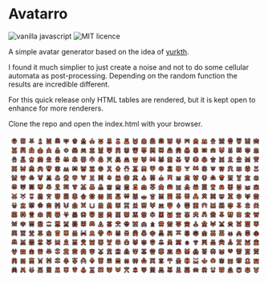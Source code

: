 # Avatarro

![vanilla javascript](https://img.shields.io/badge/vanilla-javascript-blue)
![MIT licence](https://img.shields.io/badge/license-MIT-green)

A simple avatar generator based on the idea of [yurkth](https://github.com/yurkth/sprator).

I found it much simplier to just create a noise and not to do some cellular automata as post-processing.
Depending on the random function the results are incredible different.

For this quick release only HTML tables are rendered, but it is kept open to enhance for more renderers.

Clone the repo and open the index.html with your browser.

![examples](examples.png)
